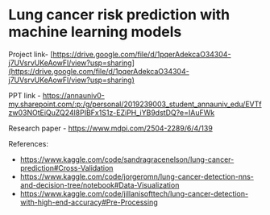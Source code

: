 # Lung cancer risk prediction with machine learning models

Project link- [https://drive.google.com/file/d/1pqerAdekcaO34304-j7UVsrvUKeAowFl/view?usp=sharing](https://drive.google.com/file/d/1pqerAdekcaO34304-j7UVsrvUKeAowFl/view?usp=sharing)

PPT link - https://annauniv0-my.sharepoint.com/:p:/g/personal/2019239003_student_annauniv_edu/EVTfzw03NOtEiQuZQ24l8PIBFx1S1z-EZiPH_iYB9dstDQ?e=IAuFWk

Research paper - https://www.mdpi.com/2504-2289/6/4/139

References:
- https://www.kaggle.com/code/sandragracenelson/lung-cancer-prediction#Cross-Validation
- https://www.kaggle.com/code/jorgeromn/lung-cancer-detection-nns-and-decision-tree/notebook#Data-Visualization
- https://www.kaggle.com/code/jillanisofttech/lung-cancer-detection-with-high-end-accuracy#Pre-Processing

